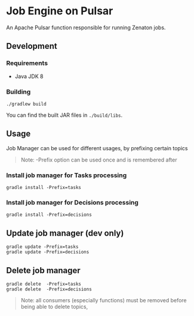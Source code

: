 # Job Engine on Pulsar

An Apache Pulsar function responsible for running Zenaton jobs.

## Development

### Requirements

- Java JDK 8

### Building

```shell script
./gradlew build
```

You can find the built JAR files in `./build/libs`.

## Usage

Job Manager can be used for different usages, by prefixing certain topics

> Note: -Prefix option can be used once and is remembered after

### Install job manager for Tasks processing

```shell script
gradle install -Prefix=tasks
```

### Install job manager for Decisions processing

```shell script
gradle install -Prefix=decisions
```

## Update job manager (dev only)

```shell script
gradle update -Prefix=tasks
gradle update -Prefix=decisions

```

## Delete job manager

```shell script
gradle delete  -Prefix=tasks
gradle delete  -Prefix=decisions
```

> Note:  all consumers (especially functions) must be removed before being able to delete topics,
